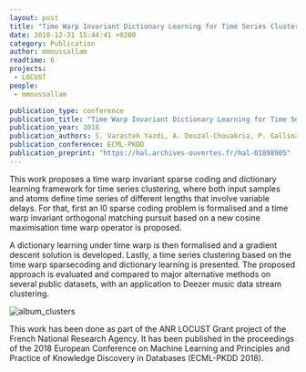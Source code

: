 ```yaml
---
layout: post
title: "Time Warp Invariant Dictionary Learning for Time Series Clustering: Application to Music Data Stream Analysis"
date: 2018-12-31 15:44:41 +0200
category: Publication
author: mmoussallam
readtime: 6
projects:
 - LOCUST
people:
 - mmoussallam

publication_type: conference
publication_title: "Time Warp Invariant Dictionary Learning for Time Series Clustering: Application to Music Data Stream Analysis"
publication_year: 2018
publication_authors: S. Varasteh Yazdi, A. Douzal-Chouakria, P. Gallinari, M. Moussallam
publication_conference: ECML-PKDD
publication_preprint: "https://hal.archives-ouvertes.fr/hal-01898905"
---
```


This work proposes a time warp invariant sparse coding and dictionary learning framework for time series clustering, where both input samples and atoms define time series of different lengths that involve variable delays. For that, first an l0 sparse coding problem is formalised and a time warp invariant orthogonal matching pursuit based on a new cosine maximisation time warp operator is proposed.

A dictionary learning under time warp is then formalised and a gradient descent solution is developed. Lastly, a time series clustering based on the time warp sparsecoding and dictionary learning is presented. The proposed approach is evaluated and compared to major alternative methods on several public datasets, with an application to Deezer music data stream clustering.

<div class="publication-illustration">
    <img
        src="{{ '/static/images/publis/varasteh18ecml/album_clusters.png' | prepend: site.baseurl }}"
        alt="album_clusters"/>
</div>

This work has been done as part of the ANR LOCUST Grant project of the French National Research Agency.
It has been published in the proceedings of the 2018 European Conference on Machine Learning and Principles and Practice of Knowledge Discovery in Databases (ECML-PKDD 2018).
